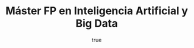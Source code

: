 ---
title: Máster FP en Inteligencia Artificial y Big Data
school: IFP
location: Barcelona, España (remoto)
date:
    start: Septiembre 2025
description: Programar y aplicar sistemas inteligentes que optimizan la gestión de la información y la explotación de datos masivos, garantizando el acceso a los datos de forma segura y cumpliendo los criterios de accesibilidad,usabilidad y calidad exigidas en los estándares establecidos, así como los principios éticos y legales.
link: https://www.ifp.es/
---